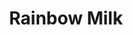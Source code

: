 ---
draft: false
slug: rainbow-milk-7106d954
title: Rainbow Milk
type: books
params:
  authors:
  - Paul Mendez
  bookTitle: Rainbow Milk
  book_description: An essential and revelatory coming-of-age narrative from a thrilling
    new voice,Rainbow Milkfollows nineteen-year-old Jesse McCarthy as he grapples
    with his racial and sexual identities against the backdrop of his Jehovah's Witness
    upbringing.In the 1950s, ex-boxer Norman Alonso is a determined and humble Jamaican
    who has immigrated to Britain with his wife and children to secure a brighter
    future. Blighted with unexpected illness and racism, Norman and his family are
    resilient, but are all too aware that their family will need more than just hope
    to survive in their new country.At the turn of the millennium, Jesse seeks a fresh
    start in London, escaping a broken immediate family, a repressive religious community
    and his depressed hometown in the industrial Black Country. But once he arrives
    he finds himself at a loss for a new center of gravity, and turns to sex work,
    music and art to create his own notions of love, masculinity and spirituality.A
    wholly original novel as tender as it is visceral,Rainbow Milkis a bold reckoning
    with race, class, sexuality, freedom and religion across generations, time and
    cultures.
  cover: https://images-na.ssl-images-amazon.com/images/S/compressed.photo.goodreads.com/books/1602561987i/55573130.jpg
  isbn: '9780349700588'
  languages:
  - Английский
  goodreads_link: https://www.goodreads.com/book/show/55573130-rainbow-milk
  page_count: '368'
  publication_year: '2020'
  russian_audioversion: 'no'
  russian_translation_status: unknown
  short_book_description: An essential and revelatory coming-of-age narrative from
    a thrilling new voice,Rainbow Milkfollows nineteen-year-old Jesse McCarthy as
    he grapples with his racial and sexual identities against the...
  tags:
  - English literature
  - FICTION / Cultural Heritage
  - FICTION / LGBTQ+ / General
  - FICTION / Literary
  - Fiction coming of age
  - Fiction cultural heritage
  - Fiction lgbtq+ general
  - Garçons adolescents
  - Gender identity
  - Homosexuels masculins
  - Identité sexuelle
  - Jamaicans
  - Jamaïquains
  - Jehovah's Witnesses
  - LGBTQ+
  - Minorités sexuelles
  - New York Times reviewed
  - Romans nouvelles
  - Sex workers
  - Sexual minorities
  - Témoins de Jéhovah
  - boys
  - contemporary
  - fiction
  - gay
  - historical
  - historical fiction
  - literary fiction
  - queer
  - teenage
---